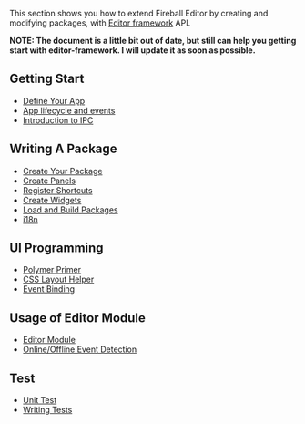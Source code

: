 This section shows you how to extend Fireball Editor by creating and modifying packages, with [Editor framework](https://github.com/fireball-x/editor-framework) API.

**NOTE: The document is a little bit out of date, but still can help you getting start with editor-framework. I will update it as soon as possible.**

## Getting Start

  - [Define Your App](getting-start/define-your-app.md)
  - [App lifecycle and events](getting-start/app-lifecycle-and-events.md)
  - [Introduction to IPC](getting-start/introduction-to-ipc.md)

## Writing A Package

  - [Create Your Package](packages/create-your-package.md)
  - [Create Panels](packages/create-panels.md)
  - [Register Shortcuts](packages/register-shortcuts.md)
  - [Create Widgets](packages/create-widgets.md)
  - [Load and Build Packages](packages/load-and-build.md)
  - [i18n](packages/i18n.md)

## UI Programming

  - [Polymer Primer](ui/polymer-primer.md)
  - [CSS Layout Helper](ui/css-layout.md)
  - [Event Binding](ui/event-binding.md)

## Usage of Editor Module

  - [Editor Module](editor/editor-module.md)
  - [Online/Offline Event Detection](editor/online-offline-events.md)

## Test

  - [Unit Test](test/unit-test.md)
  - [Writing Tests](test/writing-tests.md)
